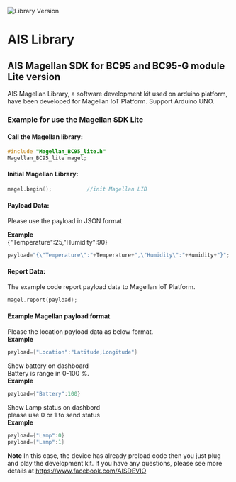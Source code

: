![Library Version](https://img.shields.io/badge/Version-2.0.0-green)

# AIS Library
 
## AIS Magellan SDK for BC95 and BC95-G module Lite version
AIS Magellan Library, a software development kit used on arduino platform, have been developed for 
Magellan IoT Platform.  Support Arduino UNO.

### Example for use the Magellan SDK Lite
#### Call the Magellan library:
```cpp
#include "Magellan_BC95_lite.h"
Magellan_BC95_lite magel;
```
#### Initial Magellan Library:
```cpp
magel.begin();           //init Magellan LIB
```
#### Payload Data: 
Please use the payload in JSON format 

**Example**\
{"Temperature":25,"Humidity":90}

```cpp
payload="{\"Temperature\":"+Temperature+",\"Humidity\":"+Humidity+"}";
```
#### Report Data:
The example code report payload data to Magellan IoT Platform.
```cpp
magel.report(payload);
```
#### Example Magellan payload format
Please the location payload data as below format.\
**Example**
```cpp
payload={"Location":"Latitude,Longitude"}
```
Show battery on dashboard\
Battery is range in 0-100 %.\
**Example**
```cpp
payload={"Battery":100}   
```
Show Lamp status on dashbord\
please use 0 or 1 to send status\
**Example**
```cpp
payload={"Lamp":0} 
payload={"Lamp":1}
```
**Note** In this case, the device has already preload code then you just plug and play the development kit. If you have any questions, please see more details at https://www.facebook.com/AISDEVIO
